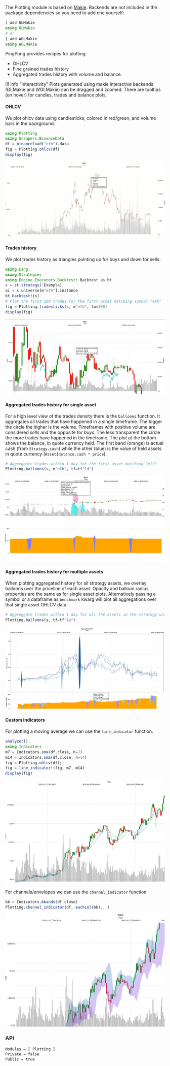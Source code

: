 The Plotting module is based on [Makie](https://docs.makie.org/stable/). Backends are not included in the package dependencies so you need to add one yourself:

```julia
] add GLMakie
using GLMakie
# or
] add WGLMakie
using WGLMakie
```

PingPong provides recipes for plotting:

- OHLCV
- Fine grained trades history
- Aggregated trades history with volume and balance.

!!! info "Interactivity"
    Plots generated using makie interactive backends (GLMakie and WGLMakie) can be dragged and zoomed.
    There are tooltips (on hover) for candles, trades and balance plots.

#### OHLCV

We plot ohlcv data using candlesticks, colored in red/green, and volume bars in the background.
```julia
using Plotting
using Scrapers.BinanceData
df = binanceload("eth").data
fig = Plotting.ohlcv(df)
display(fig)
```
![OHLCV Plot](./assets/ohlcv.gif)

#### Trades history
We plot trades history as triangles pointing up for buys and down for sells.
```julia
using Lang
using Strategies
using Engine.Executors.Backtest: Backtest as bt
s = st.strategy(:Example)
ai = s.universe[m"eth"].instance
bt.backtest!(s)
# Plot the first 100 trades for the first asset matching symbol "eth"
fig = Plotting.tradesticks(s, m"eth", to=100)
display(fig)
```
![TradesTicks](./assets/tradesticks.jpg)

#### Aggregated trades history for single asset

For a high level view of the trades density there is the `balloons` function. It aggregates all trades that have happened in a single timeframe. The bigger the circle the higher is the volume. Timeframes with positive volume are considered _sells_ and the opposite for _buys_. The less transparent the circle the more trades have happened in the timeframe. The plot at the bottom shows the balance, in quote currency held. The first band (orange) is actual cash (from `Strategy.cash`) while the other (blue) is the value of held assets in quote currency (`AssetInstance.cash * price`).

``` julia
# Aggreggate trades within 1 day for the first asset matching "eth".
Plotting.balloons(s, m"eth", tf=tf"1d")
```
![Ballons](./assets/balloons.jpg)

#### Aggregated trades history for multiple assets
When plotting aggregated history for all strategy assets, we overlay balloons over the priceline of each asset.
Opacity and balloon radius properties are the same as for single asset plots. Alternatively passing a symbol or a dataframe as `benchmark` kwarg will plot all aggregations over that single asset OHLCV data.
``` julia
# Aggreggate trades within 1 day for all the assets in the strategy universe
Plotting.balloons(s, tf=tf"1w")
```

![Ballons Multi](./assets/balloons-multi.jpg)

#### Custom indicators

For plotting a moving average we can use the `line_indicator` function.
``` julia
analyze!()
using Indicators
m7 = Indicators.sma(df.close, n=7)
m14 = Indicators.sma(df.close, n=14)
fig = Plotting.ohlcv(df);
fig = line_indicator!(fig, m7, m14)
display(fig)
```
![Line Indicator](./assets/line-indicator.jpg)

For channels/envelopes we can use the `channel_indicator` function.

``` julia
bb = Indicators.bbands(df.close)
Plotting.channel_indicator(df, eachcol(bb)...)
```
![Channel Indicator](./assets/channel-indicator.jpg)

### API

```@autodocs
Modules = [ Plotting ]
Private = false
Public = true
```
